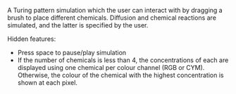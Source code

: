 A Turing pattern simulation which the user can interact with by dragging a brush to place different chemicals. Diffusion and chemical reactions are simulated, and the latter is specified by the user.

Hidden features:
* Press space to pause/play simulation
* If the number of chemicals is less than 4, the concentrations of each are displayed using one chemical per colour channel (RGB or CYM). Otherwise, the colour of the chemical with the highest concentration is shown at each pixel.
